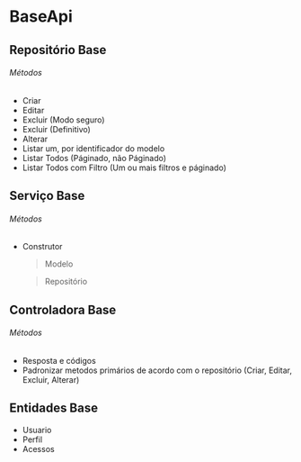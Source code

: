 # BaseApi

## Repositório Base

###### Métodos

* Criar
* Editar
* Excluir (Modo seguro)
* Excluir (Definitivo)
* Alterar 
* Listar um, por identificador do modelo
* Listar Todos (Páginado, não Páginado)
* Listar Todos com Filtro (Um ou mais filtros e páginado)

## Serviço Base

###### Métodos

* Construtor
  > Modelo
  
  > Repositório

## Controladora Base

###### Métodos

* Resposta e códigos
* Padronizar metodos primários de acordo com o repositório (Criar, Editar, Excluir, Alterar)

## Entidades Base 

* Usuario
* Perfil
* Acessos
